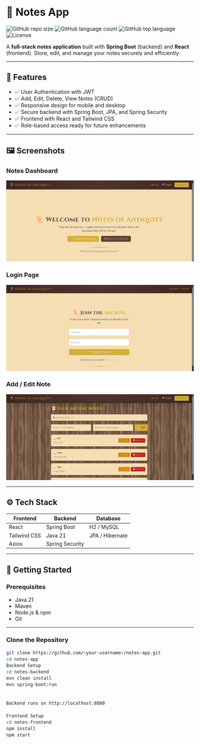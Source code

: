# 📝 Notes App

![GitHub repo size](https://img.shields.io/github/repo-size/MrXaid/NotesAppChallenge) 
![GitHub language count](https://img.shields.io/github/languages/count/MrXaid/NotesAppChallenge) 
![GitHub top language](https://img.shields.io/github/languages/top/MrXaid/NotesAppChallenge)
![License](https://img.shields.io/github/license/MrXaid/NotesAppChallenge)

A **full-stack notes application** built with **Spring Boot** (backend) and **React** (frontend). Store, edit, and manage your notes securely and efficiently.

---

## 🌟 Features

- ✅ User Authentication with JWT
- ✅ Add, Edit, Delete, View Notes (CRUD)
- ✅ Responsive design for mobile and desktop
- ✅ Secure backend with Spring Boot, JPA, and Spring Security
- ✅ Frontend with React and Tailwind CSS
- ✅ Role-based access ready for future enhancements

---

## 🖼 Screenshots

### Notes Dashboard
![Dashboard](./notes-frontend/Screenshot%202025-08-27%20205851.png)

### Login Page
![Login](./notes-frontend/Screenshot%202025-08-27%20205921.png)

### Add / Edit Note
![Add Note](./notes-frontend/Screenshot%202025-08-27%20205903.png)

---

## ⚙️ Tech Stack

| Frontend | Backend | Database |
|----------|---------|----------|
| React    | Spring Boot | H2 / MySQL |
| Tailwind CSS | Java 21 | JPA / Hibernate |
| Axios | Spring Security | |

---

## 🚀 Getting Started

### Prerequisites

- Java 21
- Maven
- Node.js & npm
- Git

---

### Clone the Repository
```bash
git clone https://github.com/<your-username>/notes-app.git
cd notes-app
Backend Setup
cd notes-backend
mvn clean install
mvn spring-boot:run


Backend runs on http://localhost:8080

Frontend Setup
cd notes-frontend
npm install
npm start
